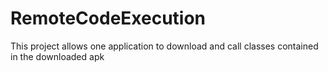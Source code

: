 RemoteCodeExecution
===================

This project allows one application to download and call classes contained in the downloaded apk
